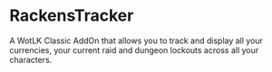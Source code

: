 # RackensTracker
A WotLK Classic AddOn that allows you to track and display all your currencies, your current raid and dungeon lockouts across all your characters.
